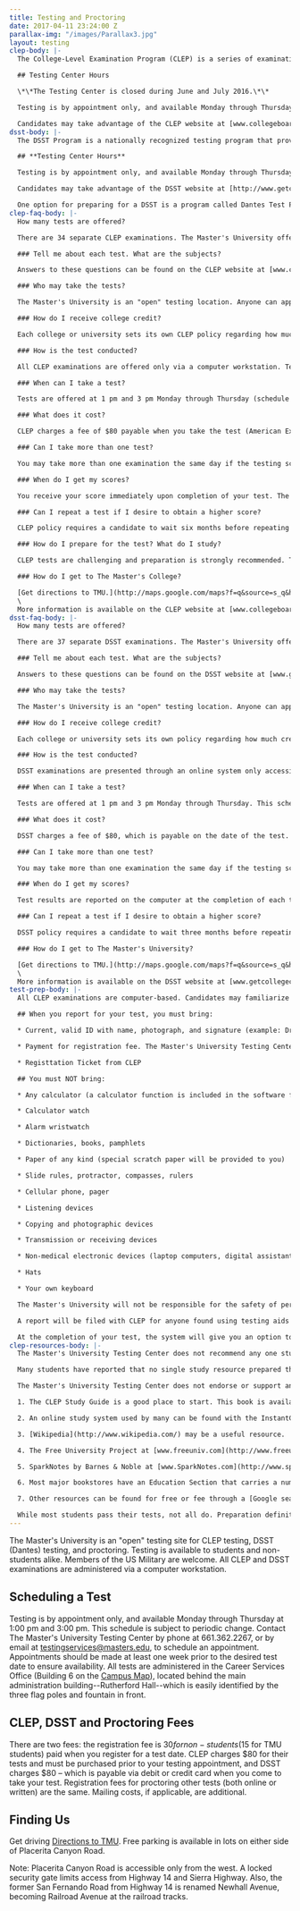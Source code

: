 ```yaml
---
title: Testing and Proctoring
date: 2017-04-11 23:24:00 Z
parallax-img: "/images/Parallax3.jpg"
layout: testing
clep-body: |-
  The College-Level Examination Program (CLEP) is a series of examinations that allows individuals to earn college credit for what they know, regardless of where they learned it. CLEP is the most widely accepted credit-by-examination program in the United States. The Master's College is an "open" testing site for CLEP testing. Testing is available to students and non-students alike. The Master's College offers all 34 CLEP examinations. All CLEP examinations are administered via a computer workstation.

  ## Testing Center Hours

  \*\*The Testing Center is closed during June and July 2016.\*\*

  Testing is by appointment only, and available Monday through Thursday at 1:00 pm and 3:00 pm. This schedule is subject to periodic change. Contact The Master's University Testing Center by phone at 661.362.2267, or by email at [testingservices@masters.edu](mailto:testingservices@masters.edu), to schedule an appointment. Appointments should be made at least one week prior to the desired test date to ensure availability.

  Candidates may take advantage of the CLEP website at [www.collegeboard.com/clep](http://www.collegeboard.com/clep) to prepare for their tests. This site includes a list of exam titles, a description of each test (for download or purchase), and a list of locations offering the tests.
dsst-body: |-
  The DSST Program is a nationally recognized testing program that provides the opportunity to receive college credit for learning acquired outside the traditional college classroom. The Master's University is an "open" testing site for DSST testing. Testing is available to students and non-students alike. The Master's College offers all DSST examinations.

  ## **Testing Center Hours**

  Testing is by appointment only, and available Monday through Thursday at 1:00 pm and 3:00 pm. This schedule is subject to periodic change. Contact The Master's University Testing Center by phone at 661.362.2267, or by email at [testingservices@masters.edu](mailto:testingservices@masters.edu), to schedule an appointment. Appointments should be made at least one week prior to the desired test date to ensure availability.

  Candidates may take advantage of the DSST website at [http://www.getcollegecredit.com/](http://www.getcollegecredit.com/) to prepare for their tests. This site includes a list of exam titles, a description of each test, information on study materials and a list of locations offering the tests.

  One option for preparing for a DSST is a program called Dantes Test Prep: [www.dantestestprep.com](http://www.dantestestprep.com/). This program is subject to varying fees.
clep-faq-body: |-
  How many tests are offered?

  There are 34 separate CLEP examinations. The Master's University offers them all. Since they are on computer, each test is available at every test session.

  ### Tell me about each test. What are the subjects?

  Answers to these questions can be found on the CLEP website at [www.collegeboard.com/clep](http://www.collegeboard.com/clep). View descriptions of each test. You can purchase a copy of the CLEP Study Guide, with sample questions for all tests, or purchase for download sample questions for selected tests.

  ### Who may take the tests?

  The Master's University is an "open" testing location. Anyone can apply to take a test with us.

  ### How do I receive college credit?

  Each college or university sets its own CLEP policy regarding how much credit will be granted and for which courses. Contact the Admissions Office of the concerned college for information on which tests they accept and the score they require for credit. Also ask if there are other additional requirements before credit is granted.

  ### How is the test conducted?

  All CLEP examinations are offered only via a computer workstation. Tests consist of multiple-choice questions (some fill in) and are 90 minutes long, with the exception of College Composition which requires two online essays for a total of 120 minutes.

  ### When can I take a test?

  Tests are offered at 1 pm and 3 pm Monday through Thursday (schedule subject to change). Testing is by appointment only. It is advisable to call for an appointment at least one week before your desired test date.

  ### What does it cost?

  CLEP charges a fee of $80 payable when you take the test (American Express, Visa, MasterCard, Discover credit card or personal check/money order).This test fee is waived for active duty members of the US military. The Master's University charges a non-refundable and non-transferable $30 administrative fee to non-students (TMC students $15), payable when you reserve your appointment.

  ### Can I take more than one test?

  You may take more than one examination the same day if the testing schedule permits. Charges apply separately to each test. Inform the Administrator when you schedule your tests that you desire to take more than one test.

  ### When do I get my scores?

  You receive your score immediately upon completion of your test. The exception is tests with an essay. Essays are read and graded twice a month. The official transcript of your score will be sent to your institution by CLEP, usually within one week. You may "hold" your score report if you desire by selecting "Do Not Send" on the list of colleges. One transcript recipient may be selected at no cost on the day of testing; transcripts may be sent later at a nominal cost.

  ### Can I repeat a test if I desire to obtain a higher score?

  CLEP policy requires a candidate to wait six months before repeating a test. Consult your college for their policy.

  ### How do I prepare for the test? What do I study?

  CLEP tests are challenging and preparation is strongly recommended. The Master's University does not endorse any particular study methods or material, but see [here](http://www.collegeboard.com/clep "here") for an overview on CLEP preparation.

  ### How do I get to The Master's College?

  [Get directions to TMU.](http://maps.google.com/maps?f=q&source=s_q&hl=en&geocode=&q=The\+Master%27s\+College&aq=t&sll=34.382493,-118.521237&sspn=0.014291,0.027788&ie=UTF8&hq=The\+Master%27s\+College&ll=34.382936,-118.519263&spn=0.027696,0.055575&z=15) The University cannot be accessed via Placerita Canyon from the east due to a key-card gate near Sierra Highway. Note that San Fernando Road is renamed Newhall Avenue and changes to Railroad Avenue at the railroad tracks. The tests are administered in the Career Services office (Building 6 on the [Campus Map](http://www.masters.edu/visitorinfo.aspx)), which is located behind the main administration building--Rutherford Hall--easily identified by the three flag poles in front. Free parking is available in lots on either side of Placerita Canyon Road.\
  \
  More information is available on the CLEP website at [www.collegeboard.com/clep](http://www.collegeboard.com/clep).
dsst-faq-body: |-
  How many tests are offered?

  There are 37 separate DSST examinations. The Master's University offers them all.

  ### Tell me about each test. What are the subjects?

  Answers to these questions can be found on the DSST website at [www.getcollegecredit.com](http://www.getcollegecredit.com/)

  ### Who may take the tests?

  The Master's University is an "open" testing location. Anyone can apply to take a test with us.

  ### How do I receive college credit?

  Each college or university sets its own policy regarding how much credit will be granted and for which courses. Contact the Admissions Office of the concerned college for information on which tests they accept and the score they require for credit. Also ask if there are other additional requirements before credit is granted.

  ### How is the test conducted?

  DSST examinations are presented through an online system only accessible at the testing center. Each test is designed to be completed in 2 hours. Certain tests permit use of a non-programmable calculator; no other material is allowed in the test room.

  ### When can I take a test?

  Tests are offered at 1 pm and 3 pm Monday through Thursday. This schedule is subject to change. Testing is by appointment only. The Career Services office recommends scheduling your test at least one week in advance to ensure an available computer.

  ### What does it cost?

  DSST charges a fee of $80, which is payable on the date of the test. Payment must be by credit card (Visa, MasterCard or American Express). The test fee is waived for active duty members of the US military. The Master's College charges a non-refundable and non-transferable $30 registration fee, payable at the time an appointment is made.

  ### Can I take more than one test?

  You may take more than one examination the same day if the testing schedule permits. Charges apply separately to each test. Inform the Administrator when you schedule your tests that you desire to take more than one test.

  ### When do I get my scores?

  Test results are reported on the computer at the completion of each test, except the Public Speaking DSST. Results for that test will be mailed to the student and to the institution identified on the test form within five (5) weeks.

  ### Can I repeat a test if I desire to obtain a higher score?

  DSST policy requires a candidate to wait three months before repeating a test. Taking alternate forms of a test title does not change this policy. Any attempts to retest on the same title in less than the specified time will generate an "invalid" score report. This will cause the test-taker to wait an additional 90 calendar days.

  ### How do I get to The Master's University?

  [Get directions to TMU.](http://maps.google.com/maps?f=q&source=s_q&hl=en&geocode=&q=The\+Master%27s\+College&aq=t&sll=34.382493,-118.521237&sspn=0.014291,0.027788&ie=UTF8&hq=The\+Master%27s\+College&ll=34.382936,-118.519263&spn=0.027696,0.055575&z=15) The college cannot be accessed via Placerita Canyon from the east due to a key-card gate near Sierra Highway. Note that San Fernando Road is renamed Newhall Avenue, changing to Railroad Avenue at the railroad tracks. The tests are administered in the Career Services office (Building 6 on the [Campus Map](http://www.masters.edu/visitorinfo.aspx)), which is located behind the main administration building--Rutherford Hall--easily identified by the three flag poles in front. Free parking is available on either side of Placerita Canyon Road.\
  \
  More information is available on the DSST website at [www.getcollegecredit.com.](http://www.getcollegecredit.com/)
test-prep-body: |-
  All CLEP examinations are computer-based. Candidates may familiarize themselves with the computer process AND the questions for their particular tests at the CLEP website: [www.collegeboard.com/clep](http://www.collegeboard.com/clep).

  ## When you report for your test, you must bring:

  * Current, valid ID with name, photograph, and signature (example: Drivers License, or US Passport).

  * Payment for registration fee. The Master's University Testing Center accepts credit cards, checks or cash.

  * Registtation Ticket from CLEP

  ## You must NOT bring:

  * Any calculator (a calculator function is included in the software for tests that allow one)

  * Calculator watch

  * Alarm wristwatch

  * Dictionaries, books, pamphlets

  * Paper of any kind (special scratch paper will be provided to you)

  * Slide rules, protractor, compasses, rulers

  * Cellular phone, pager

  * Listening devices

  * Copying and photographic devices

  * Transmission or receiving devices

  * Non-medical electronic devices (laptop computers, digital assistants, etc.)

  * Hats

  * Your own keyboard

  The Master's University will not be responsible for the safety of personal items left unattended during a test. Leave all prohibited items outside the test building.

  A report will be filed with CLEP for anyone found using testing aids during the examination and that person may be excused from completing the examination. Tampering with the computer or using it for any other purpose than the CLEP test is also considered misconduct.

  At the completion of your test, the system will give you an option to cancel or report your scores to the institution you have selected. If you agree to 'send,' ETS will forward your official score report to your designated college within one week. (Exception: The English Composition with Essay is graded twice a month.)
clep-resources-body: |-
  The Master's University Testing Center does not recommend any one study system or resource over any other. The skills and background of each student are unique. Students are encouraged to research available literature and the Internet for possible resources, and then evaluate them with consideration to the student's own level of understanding and preferred study methods.

  Many students have reported that no single study resource prepared them sufficiently for their test, and recommended using two or three different resources.

  The Master's University Testing Center does not endorse or support any of the below resources. They are listed for consideration only. Students should review any material prior to purchasing it to determine whether it adequately covers the material listed in the topical outline in the CLEP Study Guide.

  1. The CLEP Study Guide is a good place to start. This book is available for purchase through CLEP at [www.collegeboard.com/clep](http://www.collegeboard.com/clep). The Guide has a chapter for each of the 35 CLEP tests with test descriptions, knowledge and skills required, outlines of topics covered, additional resources recommended and sample questions. This material is not truly a "study guide" itself as studying this material alone generally will be inadequate. It gives information and direction for further study. All of this material except for the sample questions is available at the CLEP website at no cost. Complete Guides for individual tests which include the sample questions can be purchased online. (TMU students can view all of this material in the Career Office.)

  2. An online study system used by many can be found with the InstantCert Academy at [www.InstantCert.com](http://www.instantcert.com/). For $20 per month, students have access to up to 500 study questions from many (although not all) CLEP tests. This program advertises a 97% success rate and a money-back guarantee if a test is not passed successfully in the first 30 days. [www.IStudySmart.com](http://www.istudysmart.com/) is another fee-based study system.

  3. [Wikipedia](http://www.wikipedia.com/) may be a useful resource.

  4. The Free University Project at [www.freeuniv.com](http://www.freeuniv.com/) has notes and outlines on many of the tests.

  5. SparkNotes by Barnes & Noble at [www.SparkNotes.com](http://www.sparknotes.com/) provides free online study notes for literature, philosophy, chemistry, economics, psychology, math, history and more.

  6. Most major bookstores have an Education Section that carries a number of study guides for various CLEP tests produced by REA, Peterson's and the Princeton Review, among others. These and others may also be found in local libraries as well as at [www.Amazon.com](http://www.amazon.com/) or other online book sellers.

  7. Other resources can be found for free or fee through a [Google search](http://www.google.com/) by entering the specific CLEP test as the search term.

  While most students pass their tests, not all do. Preparation definitely pays off. CLEP tests are intentionally challenging, since they replace an entire semester (or more) of coursework. Study and preparation are strongly recommended!
---
```


The Master's University is an "open" testing site for CLEP testing, DSST (Dantes) testing, and proctoring. Testing is available to students and non-students alike. Members of the US Military are welcome. All CLEP and DSST examinations are administered via a computer workstation.

## Scheduling a Test

Testing is by appointment only, and available Monday through Thursday at 1:00 pm and 3:00 pm. This schedule is subject to periodic change. Contact The Master's University Testing Center by phone at 661.362.2267, or by email at [testingservices@masters.edu](mailto:testingservices@masters.edu), to schedule an appointment. Appointments should be made at least one week prior to the desired test date to ensure availability. All tests are administered in the Career Services Office (Building 6 on the [Campus Map](http://www.masters.edu/visitorinfo.aspx)), located behind the main administration building--Rutherford Hall--which is easily identified by the three flag poles and fountain in front.

## CLEP, DSST and Proctoring Fees

There are two fees: the registration fee is $30 for non-students ($15 for TMU students) paid when you register for a test date. CLEP charges $80 for their tests and must be purchased prior to your testing appointment, and DSST charges $80 – which is payable via debit or credit card when you come to take your test. Registration fees for proctoring other tests (both online or written) are the same. Mailing costs, if applicable, are additional.

## Finding Us

Get driving [Directions to TMU](http://maps.google.com/maps?f=q&source=s_q&hl=en&geocode=&q=The\+Master%27s\+College&aq=t&sll=34.382493,-118.521237&sspn=0.014291,0.027788&ie=UTF8&hq=The\+Master%27s\+College&ll=34.382936,-118.519263&spn=0.027696,0.055575&z=15). Free parking is available in lots on either side of Placerita Canyon Road.

Note: Placerita Canyon Road is accessible only from the west. A locked security gate limits access from Highway 14 and Sierra Highway. Also, the former San Fernando Road from Highway 14 is renamed Newhall Avenue, becoming Railroad Avenue at the railroad tracks.
